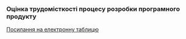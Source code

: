 ### Оцінка трудомісткості процесу розробки програмного продукту

[Посилання на електронну таблицю](https://docs.google.com/spreadsheets/d/1OIWy2b2EnTOYVBw6-9bdvVlNHtI5ASF8xN5jPqipX40/edit?usp=sharing)
